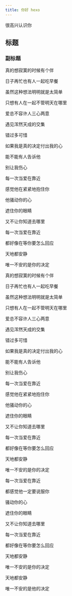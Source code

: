 ```yaml
---
title: 你好 hexo
---
```


很高兴认识你

## 标题

### 副标题

真的想寂寞的时候有个伴

日子再忙也有人一起吃早餐

虽然这种想法明明就是太简单

只想有人在一起不管明天在哪里

爱总不容许人三心两意

遇见浑然天成的交集

错过多可惜

如果我是真的决定付出我的心

能不能有人告诉他

别让我伤心

每一次当爱在靠近

感觉他在紧紧地抱住你

他骚动你的心

遮住你的眼睛

又不让你知道去哪里

每一次当爱在靠近

都好像在等你要怎么回应

天地都安静

唯一不安的是你的决定

真的想寂寞的时候有个伴

日子再忙也有人一起吃早餐

虽然这种想法明明就是太简单

只想有人在一起不管明天在哪里

爱总不容许人三心两意

遇见浑然天成的交集

错过多可惜

如果我是真的决定付出我的心

能不能有人告诉他

别让我伤心

每一次当爱在靠近

感觉他在紧紧地抱住你

他骚动你的心

遮住你的眼睛

又不让你知道去哪里

每一次当爱在靠近

都好像在等你要怎么回应

天地都安静

唯一不安的是你的决定

每一次当爱在靠近

都感觉他一定要说服你

骚动你的心

遮住你的眼睛

又不让你知道去哪里

每一次当爱在靠近

都好像在等你要怎么回应

天地都安静

唯一不安的是你的决定

天地都安静

唯一不安的是他的决定
